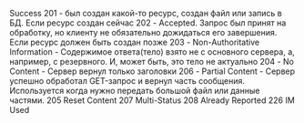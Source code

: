 Success
201 - был создан какой-то ресурс, создан файл или запись в БД. Если ресурс создан сейчас
202 - Accepted. Запрос был принят на обработку, но клиенту не обязательно дожидаться его завершения. Если ресурс должен быть создан позже
203 - Non-Authoritative Information - Содержимое ответа(тело) взято не с основного сервера, а, например, с резервного. И, может быть, это тело не актуально
204 - No Content - Сервер вернул только заголовки
206 - Partial Content - Сервер успешно обработал GET-запрос и вернул часть сообщения. Используется когда нужно передать большой файл или данные частями.
205 Reset Content
207 Multi-Status
208 Already Reported
226 IM Used